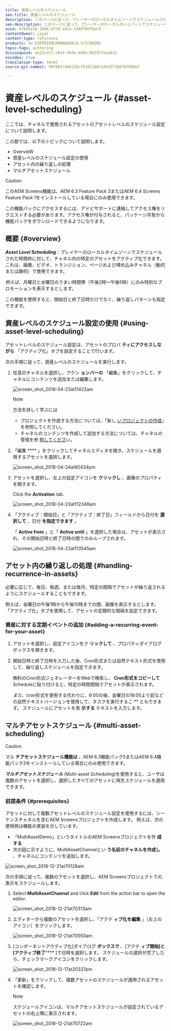 ```yaml
---
title: 資産レベルのスケジュール
seo-title: 資産レベルのスケジュール
description: このページに従って、プレーヤーのローカルタイムゾーンでスケジュールされた時間枠に対して、チャネル内の特定のアセットをアクティブにする方法を説明します。
seo-description: このページに従って、プレーヤーのローカルタイムゾーンでスケジュールされた時間枠に対して、チャネル内の特定のアセットをアクティブにする方法を説明します。
uuid: b79d521b-19d4-47c8-a41a-148d7bbf6ac9
contentOwner: jsyal
content-type: reference
products: SG_EXPERIENCEMANAGER/6.5/SCREENS
topic-tags: authoring
discoiquuid: da25cdc7-c814-493e-8d8e-b6191fee2831
noindex: true
translation-type: tm+mt
source-git-commit: 99f6817a0d126cfb1811887a3415f1b87079d6e7

---
```



# 資産レベルのスケジュール {#asset-level-scheduling}

ここでは、チャネルで使用されるアセットのアセットレベルのスケジュール設定について説明します。

この節では、以下のトピックについて説明します。

* OvervieW
* 資産レベルのスケジュール設定の使用
* アセット内の繰り返しの処理
* マルチアセットスケジュール


>[!CAUTION]
>
>このAEM Screens機能は、AEM 6.3 Feature Pack 3またはAEM 6.4 Screens Feature Pack 1をインストールしている場合にのみ使用できます。
>
>この機能パックにアクセスするには、アドビサポートに連絡してアクセス権をリクエストする必要があります。アクセス権が付与されると、パッケージ共有から機能パックをダウンロードできるようになります。

## 概要 {#overview}

***Asset Level Scheduling***：プレイヤーのローカルタイムゾーンでスケジュールされた時間枠に対して、チャネル内の特定のアセットをアクティブ化できます。 これは、画像、ビデオ、トランジション、ページおよび埋め込みチャネル（動的または静的）で使用できます。

*例えば*、月曜日と水曜日のうまい時間帯（午後2時～午後5時）にのみ特別なプロモーションを表示するとします。

この機能を使用すると、開始日と終了日時だけでなく、繰り返しパターンも指定できます。

## 資産レベルのスケジュール設定の使用 {#using-asset-level-scheduling}

アセットレベルのスケジュール設定は、アセットのプロパ **ティにアクセスしながら** 「アクティブ化」タブを設定することで行います。

次の手順に従って、資産レベルのスケジュールを実行します。

1. 任意のチャネルを選択し、アクシ **ョンバーの** 「編集」をクリックして、チャネルにコンテンツを追加または編集します。

   ![screen_shot_2018-04-23at11422am](assets/screen_shot_2018-04-23at111422am.png)

   >[!NOTE]
   >
   >方法を詳しく学ぶには
   >
   >* プロジェクトを作成する方法については、「新し [いプロジェクトの作成](creating-a-screens-project.md)」を参照してください。
   >* チャネルのコンテンツを作成して追加する方法については、チャネルの管理を参 [照してくださ](managing-channels.md)い。


1. 「編集 **** 」をクリックしてチャネルエディタを開き、スケジュールを適用するアセットを選択します。

   ![screen_shot_2018-04-24at90434pm](assets/screen_shot_2018-04-24at90434pm.png)

1. アセットを選択し、左上の設定アイコンを **クリックし** 、画像のプロパティを開きます。

   Click the **Activation** tab.

   ![screen_shot_2018-04-23at112348am](assets/screen_shot_2018-04-23at112348am.png)

1. 「アクティブ：開始日」と「アクティブ：終了日」フィールドから日付を **選択して** 、日付 **を指定できます** 。

   「 **Active from** 」と「 **Active until** 」を選択した場合は、アセットが表示され、その開始日時と終了日時の間でのみループされます。

   ![screen_shot_2018-04-23at113545am](assets/screen_shot_2018-04-23at113545am.png)

## アセット内の繰り返しの処理 {#handling-recurrence-in-assets}

必要に応じて、毎日、毎週、または毎月、特定の間隔でアセットが繰り返されるようにスケジュールすることもできます。

例えば、金曜日の午後1時から午後10時までの間、画像を表示するとします。 「アクティブ化」タブを使用して、アセットの定期的な間隔を設定できます。

### 資産に対する定期イベントの追加 {#adding-a-recurring-event-for-your-asset}

1. アセットを選択し、設定アイコンをク **リックして** 、プロパティダイアログボックスを開きます。
1. 開始日時と終了日時を入力した後、Cron形式または自然テキスト形式を使用して、繰り返しスケジュールを指定できます。

   無料のCron形式ジェネレーターをWebで検索し、 **Cron形式をコピーして** Scheduleに貼り付けると、特定の時間間隔でアセットが表示されます。

   *また*、cron形式を使用する代わりに、6:00の後、金曜日の18:00より前などの自然テキストバージョンを使用して、タスクを実行するこ ** ともできます。 スケジュールにアセットを表 **示する** テキストを入力します。

## マルチアセットスケジュール {#multi-asset-scheduling}

>[!CAUTION]
>
>マル **チアセットスケジュール機能は** 、AEM 6.3機能パック5またはAEM 6.4機能パック3をインストールしている場合にのみ使用できます。

***マルチアセットスケジュール*** (Multi-asset Scheduling)を使用すると、ユーザは複数のアセットを選択し、選択したすべてのアセットに再生スケジュールを適用できます。

### 前提条件 {#prerequisites}

アセットに対して複数アセットレベルのスケジュール設定を使用するには、シーケンスチャネルを含むAEM Screensプロジェクトを作成します。 例えば、次の使用例は機能の実装を示しています。

* 「MultiAssetDemo」というタイトルのAEM Screensプロジェクトを作 **成する**
* 次の図に示すように、MultiAssetChannelとい **う名前のチャネルを作成し** 、チャネルにコンテンツを追加します。

![screen_shot_2018-12-21at70128am](assets/screen_shot_2018-12-21at70128am.png)

次の手順に従って、複数のアセットを選択し、AEM Screensプロジェクトでの表示をスケジュールします。

1. Select **MultiAssetChannel** and click **Edit** from the action bar to open the editor.

   ![screen_shot_2018-12-21at70313am](assets/screen_shot_2018-12-21at70313am.png)

1. エディターから複数のアセットを選択し、「アクテ **ィブ化を編集** 」（左上のアイコン）をクリックします。

   ![screen_shot_2018-12-21at70550am](assets/screen_shot_2018-12-21at70550am.png)

1. [コンポーネントアクティブ化]ダイアログ **ボックスで** 、[アクテ **ィブ開始]と[アクティブ終了****** ]で日時を選択します。 スケジュールの選択が完了したら、チェックマークアイコンをクリックします。

   ![screen_shot_2018-12-17at20337pm](assets/screen_shot_2018-12-17at20337pm.png)

1. 「更新」をクリックして、複数アセットのスケジュールが適用されるアセットを確認します。

   >[!NOTE]
   >
   >スケジュールアイコンは、マルチアセットスケジュールが設定されているアセットの右上隅に表示されます。

   ![screen_shot_2018-12-21at70722am](assets/screen_shot_2018-12-21at70722am.png)

